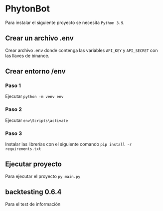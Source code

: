 # PhytonBot
Para instalar el siguiente proyecto se necesita `Python 3.9`.
## Crear un archivo .env
Crear archivo .env donde contenga las variables `API_KEY` y `API_SECRET` con las llaves de binance.
## Crear entorno /env
### Paso 1
Ejecutar `python -m venv env` 
### Paso 2
Ejecutar `env\Scripts\activate`
### Paso 3
Instalar las librerías con el siguiente comando `pip install -r requirements.txt`
## Ejecutar proyecto
Para ejecutar el proyecto `py main.py`
## backtesting 0.6.4
Para el test de información